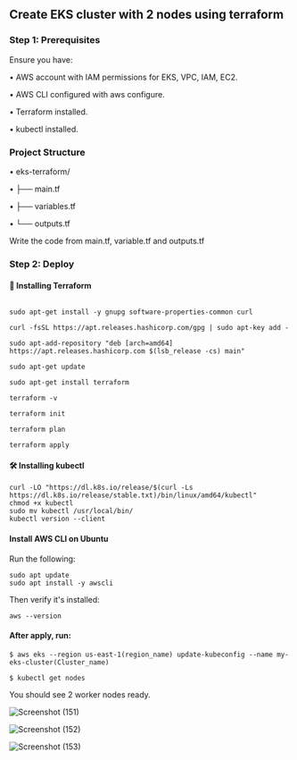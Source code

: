 ## Create EKS cluster with 2 nodes using terraform

### Step 1: Prerequisites
Ensure you have:

•	AWS account with IAM permissions for EKS, VPC, IAM, EC2.

•	AWS CLI configured with aws configure.

•	Terraform installed.

•	kubectl installed.

### Project Structure

•	eks-terraform/

•	├── main.tf

•	├── variables.tf

•	└── outputs.tf

Write the code from main.tf, variable.tf and outputs.tf

### Step 2: Deploy

#### 🔧 Installing Terraform

``` sudo apt-get update 

sudo apt-get install -y gnupg software-properties-common curl

curl -fsSL https://apt.releases.hashicorp.com/gpg | sudo apt-key add -

sudo apt-add-repository "deb [arch=amd64] https://apt.releases.hashicorp.com $(lsb_release -cs) main"

sudo apt-get update

sudo apt-get install terraform 

terraform -v 

terraform init

terraform plan

terraform apply
```

#### 🛠️ Installing kubectl

```
curl -LO "https://dl.k8s.io/release/$(curl -Ls https://dl.k8s.io/release/stable.txt)/bin/linux/amd64/kubectl"
chmod +x kubectl
sudo mv kubectl /usr/local/bin/
kubectl version --client
```

#### Install AWS CLI on Ubuntu

Run the following:
```
sudo apt update
sudo apt install -y awscli
```

Then verify it's installed:

```
aws --version
```


#### After apply, run:

```
$ aws eks --region us-east-1(region_name) update-kubeconfig --name my-eks-cluster(Cluster_name)
```
```
$ kubectl get nodes
```
You should see 2 worker nodes ready.

![Screenshot (151)](https://github.com/user-attachments/assets/23ee6a63-e674-47c0-81be-1b9e445feebb)

![Screenshot (152)](https://github.com/user-attachments/assets/2502974d-10e8-4fbb-a933-fc167a7227e5)

![Screenshot (153)](https://github.com/user-attachments/assets/69e88d2e-018c-4918-9897-7dc684fe9625)





